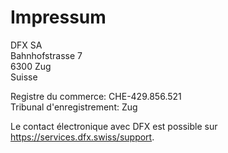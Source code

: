 # Impressum

DFX SA    
Bahnhofstrasse 7  
6300 Zug  
Suisse

Registre du commerce: CHE-429.856.521  
Tribunal d'enregistrement: Zug
  
Le contact électronique avec DFX est possible sur https://services.dfx.swiss/support.
